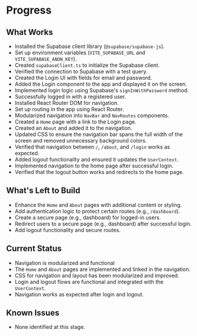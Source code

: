 # Progress

## What Works

- Installed the Supabase client library (`@supabase/supabase-js`).
- Set up environment variables (`VITE_SUPABASE_URL` and `VITE_SUPABASE_ANON_KEY`).
- Created `supabaseClient.ts` to initialize the Supabase client.
- Verified the connection to Supabase with a test query.
- Created the Login UI with fields for email and password.
- Added the Login component to the app and displayed it on the screen.
- Implemented login logic using Supabase's `signInWithPassword` method.
- Successfully logged in with a registered user.
- Installed React Router DOM for navigation.
- Set up routing in the app using React Router.
- Modularized navigation into `NavBar` and `NavRoutes` components.
- Created a `Home` page with a link to the Login page.
- Created an `About` and added it to the navigation.
- Updated CSS to ensure the navigation bar spans the full width of the screen and removed unnecessary background colors.
- Verified that navigation between `/`, `/about`, and `/login` works as expected.
- Added logout functionality and ensured it updates the `UserContext`.
- Implemented navigation to the home page after successful login.
- Verified that the logout button works and redirects to the home page.

## What's Left to Build

- Enhance the `Home` and `About` pages with additional content or styling.
- Add authentication logic to protect certain routes (e.g., `/dashboard`).
- Create a secure page (e.g., dashboard) for logged-in users.
- Redirect users to a secure page (e.g., dashboard) after successful login.
- Add logout functionality and secure routes.

## Current Status

- Navigation is modularized and functional
- The `Home` and `About` pages are implemented and linked in the navigation.
- CSS for navigation and layout has been modularized and improved.
- Login and logout flows are functional and integrated with the `UserContext`.
- Navigation works as expected after login and logout.

## Known Issues

- None identified at this stage.
